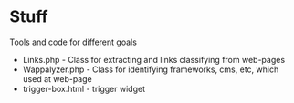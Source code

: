 Stuff
=====

Tools and code for different goals

 * Links.php - Class for extracting and links classifying from web-pages
 * Wappalyzer.php - Class for identifying frameworks, cms, etc, which used at web-page
 * trigger-box.html - trigger widget
